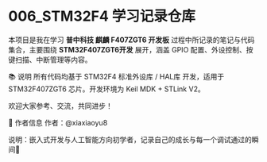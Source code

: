# 006_STM32F4 学习记录仓库

本项目是我在学习 **普中科技 麒麟 F407ZGT6 开发板** 过程中所记录的笔记与代码集合，主要围绕 **STM32F407ZGT6开发** 展开，涵盖 GPIO 配置、外设控制、按键扫描、中断管理等内容。

📚 说明
所有代码均基于 STM32F4 标准外设库 / HAL库 开发，适用于 STM32F407ZGT6 芯片。开发环境为 Keil MDK + STLink V2。

欢迎大家参考、交流，共同进步！

👤 作者信息
作者：@xiaxiaoyu8

说明：嵌入式开发与人工智能方向初学者，记录自己的成长与每一个调试通过的瞬间🌱
